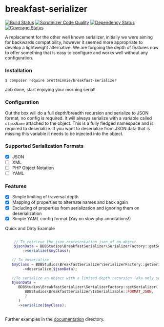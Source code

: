 # breakfast-serializer

[![Build Status](https://travis-ci.org/brettminnie/breakfast-serializer.svg)](https://travis-ci.org/brettminnie/breakfast-serializer)
[![Scrutinizer Code Quality](https://scrutinizer-ci.com/g/brettminnie/breakfast-serializer/badges/quality-score.png?b=develop)](https://scrutinizer-ci.com/g/brettminnie/breakfast-serializer/?branch=develop)
[![Dependency Status](https://www.versioneye.com/user/projects/55378b007f43bcd88900033d/badge.svg?style=flat)](https://www.versioneye.com/user/projects/55378b007f43bcd88900033d)
[![Coverage Status](https://coveralls.io/repos/brettminnie/breakfast-serializer/badge.svg?branch=master&service=github)](https://coveralls.io/github/brettminnie/breakfast-serializer?branch=master)

A replacement for the other well known serializer, initially we were aiming for backwards compatibility, however it seemed
more appropriate to develop a lightweight alternative. We are forgoing the depth of features now to offer something that is
easy to configure and works well without any configuration.

### Installation

`$ composer require brettminnie/breakfast-serializer` 

Job done, start enjoying your morning serial!

### Configuration

Out the box will do a full depth/breadth recursion and serialize to JSON format, no config is required. It will always 
serialize with a variable called `className` attached to the object. This is a fully fledged namespace and is required
to deserialize. If you want to deserialize from JSON data that is missing this variable it needs to be injected into the
object.

### Supported Serialization Formats
- [x] JSON
- [ ] XML
- [ ] PHP Object Notation
- [ ] YAML

### Features
 - [x] Simple limiting of traversal depth
 - [x] Mapping of properties to alternate names and back again
 - [x] Excluding of properties from serialization and ignoring them on deserialization
 - [x] Simple YAML config format (Yay no slow php annotations!)
 
Quick and Dirty Example
```php
   
    // To retrieve the json representation json of an object
    $jsonData = BDBStudios\BreakfastSerializer\SerializerFactory::getSerializer()
        ->serialize($myClass);
   
   // To unserialize
   $myClass = BDBStudios\BreakfastSerializer\SerializerFactory::getSerializer()
        ->deserialize($jsonData);
   
   //To serialize an object with a limited depth recursion (aka only some of it)
   $jsonData = 
      BDBStudios\BreakfastSerializer\SerializerFactory::getSerializer(
         BDBStudios\BreakfastSerializer\IsSerializable::FORMAT_JSON,
         2
      )
      ->serialize($myClass);
    
```

Further examples in the [documentation](documentation/index.md) directory.

